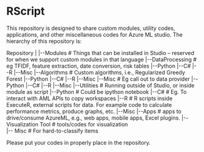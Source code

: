 RScript
=======
This repository is designed to share custom modules, utility codes, applications, and other miscellaneous codes for Azure ML studio. The hierarchy of this repository is:

Repository
|
|--Modules                    # Things that can be installed in Studio – reserved for when we support custom modules in that language
    |--DataProcessing         # eg TFIDF, feature extraction, date conversion, risk tables
        |--Python
        |--C#
        |--R
        |--Misc
                |--Algorithms             # Custom algorithms, i.e., Regularized Greedy Forest
        |--Python
        |--C#
        |--R
        |--Misc
    |--Misc                   # Eg call out to data provider
        |--Python
        |--C#
        |--R
        |--Misc
|--Utilities                  # Running outside of Studio, or inside module as script
    |--Python                 # Could be ipython notebook
    |--C#                     # Eg. To interact with AML APIs to copy workspaces
    |--R                      # R scripts inside ExecuteR, external scripts for data. For example code to calculate performance metrics, produce graphs, etc.
    |--Misc
|--Apps                       # apps to drive/consume AzureML, e.g., web apps, mobile apps, Excel plugins.
|--Visualization Tool         # tools/codes for visualization    
|--	Misc                      # For hard-to-classify items


Please put your codes in properly place in the repository.


 

